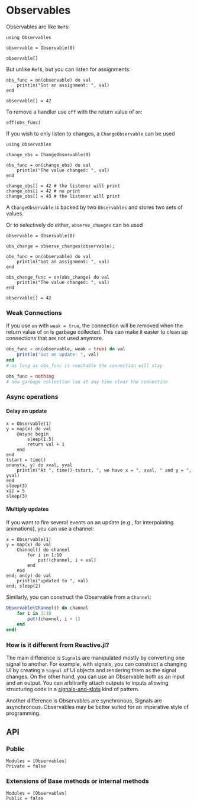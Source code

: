 # Observables

Observables are like `Ref`s:

```@repl manual
using Observables

observable = Observable(0)

observable[]
```

But unlike `Ref`s,  but you can listen for assignments:

```@repl manual
obs_func = on(observable) do val
    println("Got an assignment: ", val)
end

observable[] = 42
```

To remove a handler use `off` with the return value of `on`:

```@repl manual
off(obs_func)
```

If you wish to only listen to changes, a `ChangeObservable` can be used

```@repl manual
using Observables

change_obs = ChangeObservable(0)

obs_func = on(change_obs) do val
    println("The value changed: ", val)
end

change_obs[] = 42 # the listener will print
change_obs[] = 42 # no print
change_obs[] = 43 # the listener will print
```

A `ChangeObservable` is backed by two `Observables` and stores two sets of values.

Or to selectively do either, `observe_changes` can be used

```@repl manual
observable = Observable(0)

obs_change = observe_changes(observable);

obs_func = on(observable) do val
    println("Got an assignment: ", val)
end

obs_change_func = on(obs_change) do val
    println("The value changed: ", val)
end

observable[] = 42
```

### Weak Connections

If you use `on` with `weak = true`, the connection will be removed when
the return value of `on` is garbage collected.
This can make it easier to clean up connections that are not used anymore.


```julia
obs_func = on(observable, weak = true) do val
    println("Got an update: ", val)
end
# as long as obs_func is reachable the connection will stay

obs_func = nothing
# now garbage collection can at any time clear the connection
```

### Async operations

#### Delay an update

```@repl manual
x = Observable(1)
y = map(x) do val
    @async begin
        sleep(1.5)
        return val + 1
    end
end
tstart = time()
onany(x, y) do xval, yval
    println("At ", time()-tstart, ", we have x = ", xval, " and y = ", yval)
end
sleep(3)
x[] = 5
sleep(3)
```

#### Multiply updates

If you want to fire several events on an update (e.g., for interpolating animations), you can use a channel:

```@repl manual
x = Observable(1)
y = map(x) do val
    Channel() do channel
        for i in 1:10
            put!(channel, i + val)
        end
    end
end; on(y) do val
    println("updated to ", val)
end; sleep(2)
```

Similarly, you can construct the Observable from a `Channel`:

```julia
Observable(Channel() do channel
    for i in 1:10
        put!(channel, i + 1)
    end
end)
```

### How is it different from Reactive.jl?

The main difference is `Signal`s are manipulated mostly by converting one signal to another. For example, with signals, you can construct a changing UI by creating a `Signal` of UI objects and rendering them as the signal changes. On the other hand, you can use an Observable both as an input and an output. You can arbitrarily attach outputs to inputs allowing structuring code in a [signals-and-slots](http://doc.qt.io/qt-4.8/signalsandslots.html) kind of pattern.

Another difference is Observables are synchronous, Signals are asynchronous. Observables may be better suited for an imperative style of programming.

## API

### Public

```@autodocs
Modules = [Observables]
Private = false
```

### Extensions of Base methods or internal methods

```@autodocs
Modules = [Observables]
Public = false
```
